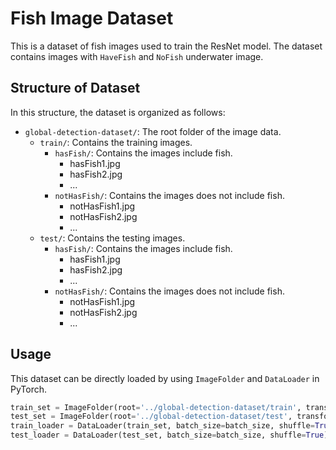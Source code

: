 # Fish Image Dataset
This is a dataset of fish images used to train the ResNet model. The dataset contains images with `HaveFish` and `NoFish` underwater image.

## Structure of Dataset

In this structure, the dataset is organized as follows:

- `global-detection-dataset/`: The root folder of the image data.
    - `train/`: Contains the training images.
        - `hasFish/`: Contains the images include fish.
            - hasFish1.jpg
            - hasFish2.jpg
            - ...
        - `notHasFish/`: Contains the images does not include fish.
            - notHasFish1.jpg
            - notHasFish2.jpg
            - ...
    - `test/`: Contains the testing images.
        - `hasFish/`: Contains the images include fish.
            - hasFish1.jpg
            - hasFish2.jpg
            - ...
        - `notHasFish/`: Contains the images does not include fish.
            - notHasFish1.jpg
            - notHasFish2.jpg
            - ...

## Usage
This dataset can be directly loaded by using `ImageFolder` and `DataLoader` in PyTorch.
```python
train_set = ImageFolder(root='../global-detection-dataset/train', transform=transform)
test_set = ImageFolder(root='../global-detection-dataset/test', transform=transform)
train_loader = DataLoader(train_set, batch_size=batch_size, shuffle=True)
test_loader = DataLoader(test_set, batch_size=batch_size, shuffle=True)
```

